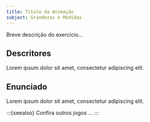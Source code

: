 ```yaml
---
title: Título da Animação
subject: Grandezas e Medidas
---
```


Breve descrição do exercício...

## Descritores

Lorem ipsum dolor sit amet, consectetur adipiscing elit.

## Enunciado

Lorem ipsum dolor sit amet, consectetur adipiscing elit.

:::{seealso}
Confira outros jogos ...
:::
